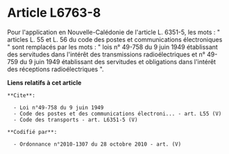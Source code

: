 # Article L6763-8

Pour l'application en Nouvelle-Calédonie de l'article L. 6351-5, les mots : " articles L. 55 et L. 56 du code des postes et
communications électroniques " sont remplacés par les mots : " lois n° 49-758 du 9 juin 1949 établissant des servitudes dans
l'intérêt des transmissions radioélectriques et n° 49-759 du 9 juin 1949 établissant des servitudes et obligations dans
l'intérêt des réceptions radioélectriques ".

**Liens relatifs à cet article**

	**Cite**:

	  - Loi n°49-758 du 9 juin 1949
	  - Code des postes et des communications électroni... - art. L55 (V)
	  - Code des transports - art. L6351-5 (V)

	**Codifié par**:

	  - Ordonnance n°2010-1307 du 28 octobre 2010 - art. (V)
